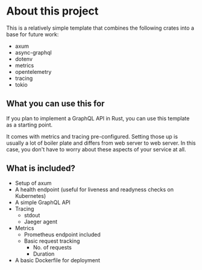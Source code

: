 # About this project

This is a relatively simple template that combines the following crates into a base for future work:

- axum
- async-graphql
- dotenv
- metrics
- opentelemetry
- tracing
- tokio

## What you can use this for

If you plan to implement a GraphQL API in Rust, you can use this template as a starting point.

It comes with metrics and tracing pre-configured. Setting those up is usually a lot of boiler plate and differs from web server to web server. In this case, you don't have to worry about these aspects of your service at all.

## What is included?

- Setup of axum
- A health endpoint (useful for liveness and readyness checks on Kubernetes)
- A simple GraphQL API
- Tracing
  - stdout
  - Jaeger agent
- Metrics
  - Prometheus endpoint included
  - Basic request tracking
    - No. of requests
    - Duration
- A basic Dockerfile for deployment
